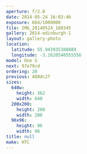 ```yaml
---
aperture: f/2.0
date: 2014-05-24 16:03:46
exposure: 684/1000000
file: IMG_20140524_160345
gallery: 2014-edinburgh-1
layout: gallery-photo
location:
  latitude: 55.943935388889
  longitude: -3.1620540555556
model: One S
next: 97e79cd
ordering: 20
previous: 488dc2f
sizes:
  640w:
    height: 362
    width: 640
  200x200:
    height: 200
    width: 200
  96x96:
    height: 96
    width: 96
title: null
make: HTC
---
```

